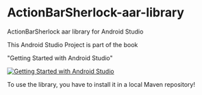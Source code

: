 ActionBarSherlock-aar-library
=============================

ActionBarSherlock aar library for Android Studio


This Android Studio Project is part of the book

"Getting Started with Android Studio" 

[![Getting Started with Android Studio](https://lh4.googleusercontent.com/eGPIj_C-w8ldGLx3iTq7DqQ3Iqyo-NJHtbKnEQV2uiM=w162-h207-p-no)](http://www.amazon.com/dp/B00ES0NE5G)  

To use the library, you have to install it in a local Maven repository!
